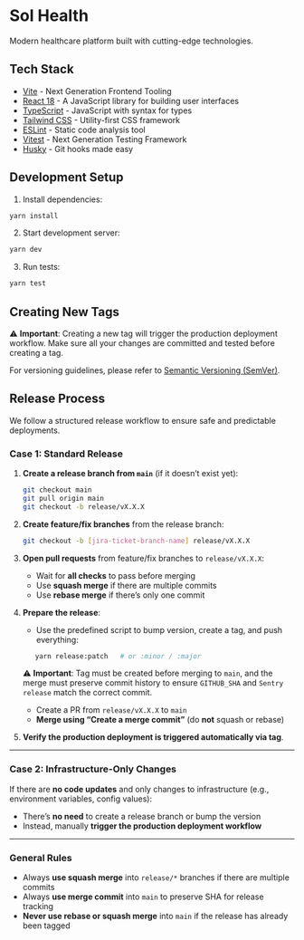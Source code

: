 # Sol Health

Modern healthcare platform built with cutting-edge technologies.

## Tech Stack

- [Vite](https://vitejs.dev/) - Next Generation Frontend Tooling
- [React 18](https://react.dev/) - A JavaScript library for building user interfaces
- [TypeScript](https://www.typescriptlang.org/) - JavaScript with syntax for types
- [Tailwind CSS](https://tailwindcss.com/) - Utility-first CSS framework
- [ESLint](https://eslint.org/) - Static code analysis tool
- [Vitest](https://vitest.dev/) - Next Generation Testing Framework
- [Husky](https://typicode.github.io/husky/) - Git hooks made easy

## Development Setup

1. Install dependencies:

```bash
yarn install
```

2. Start development server:

```bash
yarn dev
```

3. Run tests:

```bash
yarn test
```

## Creating New Tags

⚠️ **Important**: Creating a new tag will trigger the production deployment workflow. Make sure all your changes are committed and tested before creating a tag.

For versioning guidelines, please refer to [Semantic Versioning (SemVer)](https://semver.org/).

## Release Process

We follow a structured release workflow to ensure safe and predictable deployments.

### Case 1: Standard Release

1. **Create a release branch from `main`** (if it doesn’t exist yet):

   ```bash
   git checkout main
   git pull origin main
   git checkout -b release/vX.X.X
   ```

2. **Create feature/fix branches** from the release branch:

   ```bash
   git checkout -b [jira-ticket-branch-name] release/vX.X.X
   ```

3. **Open pull requests** from feature/fix branches to `release/vX.X.X`:

   - Wait for **all checks** to pass before merging
   - Use **squash merge** if there are multiple commits
   - Use **rebase merge** if there’s only one commit

4. **Prepare the release**:

   - Use the predefined script to bump version, create a tag, and push everything:

   ```bash
      yarn release:patch   # or :minor / :major
   ```

   ⚠️ **Important**: Tag must be created before merging to `main`, and the merge must preserve commit history to ensure `GITHUB_SHA` and `Sentry release` match the correct commit.

   - Create a PR from `release/vX.X.X` to `main`
   - **Merge using “Create a merge commit”** (do **not** squash or rebase)

5. **Verify the production deployment is triggered automatically via tag**.

---

### Case 2: Infrastructure-Only Changes

If there are **no code updates** and only changes to infrastructure (e.g., environment variables, config values):

- There’s **no need** to create a release branch or bump the version
- Instead, manually **trigger the production deployment workflow**

---

### General Rules

- Always **use squash merge** into `release/*` branches if there are multiple commits
- Always **use merge commit** into `main` to preserve SHA for release tracking
- **Never use rebase or squash merge** into `main` if the release has already been tagged
